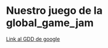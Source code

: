 # Nuestro juego de la global_game_jam

[Link al GDD de google](https://docs.google.com/document/d/1HV8o3m5LaDpmOtVXITez2lWt9Ibq_QbLWGwDlN5ltEo/edit)